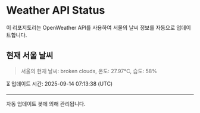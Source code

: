 
# Weather API Status

이 리포지토리는 OpenWeather API를 사용하여 서울의 날씨 정보를 자동으로 업데이트합니다.

## 현재 서울 날씨
> 서울의 현재 날씨: broken clouds, 온도: 27.97°C, 습도: 58%

⏳ 업데이트 시간: 2025-09-14 07:13:38 (UTC)

---
자동 업데이트 봇에 의해 관리됩니다.
